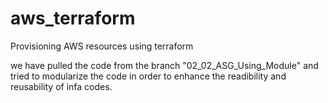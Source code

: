 # aws_terraform
Provisioning AWS resources using terraform 

we have pulled the code from the branch "02_02_ASG_Using_Module" and tried to modularize the code in order to enhance the readibility and reusability of infa codes.
